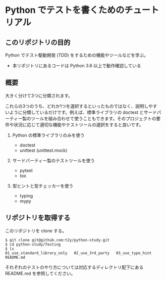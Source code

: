 # Python でテストを書くためのチュートリアル

## このリポジトリの目的

Python でテスト駆動開発 (TDD) をするための機能やツールなどを学ぶ。

* 本リポジトリにあるコードは Python 3.6 以上で動作確認している


## 概要

大きく分けて3つに分類されます。

これらの3つのうち、どれか1つを選択するといったものではなく、説明しやすいように分類しているだけです。例えば、標準ライブラリの doctest とサードパーティー製のツールを組み合わせて使うこともできます。そのプロジェクトの要件や状況に応じて適切な機能やテストツールの選択をすると良いです。

1. Python の標準ライブラリのみを使う

    * doctest
    * unittest (unittest.mock)

2. サードパーティー製のテストツールを使う

    * pytest
    * tox

3. 型ヒントと型チェッカーを使う

    * typing
    * mypy

## リポジトリを取得する

このリポジトリを clone する。

    $ git clone git@github.com:t2y/python-study.git
    $ cd python-study/Testing
    $ ls
    01_use_standard_library_only   02_use_3rd_party   03_use_type_hint   README.md

それぞれのテストのやり方については対応するディレクトリ配下にある README.md を参照してください。
